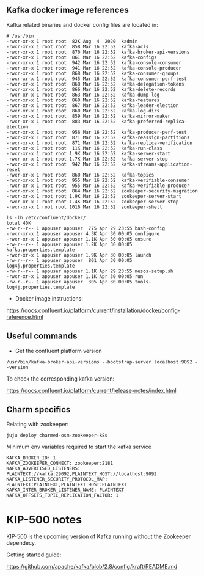 ##  Kafka docker image references

Kafka related binaries and docker config files are located in:


```
# /usr/bin
-rwxr-xr-x 1 root root  82K Aug  4  2020  kadmin
-rwxr-xr-x 1 root root  858 Mar 16 22:52  kafka-acls
-rwxr-xr-x 1 root root  870 Mar 16 22:52  kafka-broker-api-versions
-rwxr-xr-x 1 root root  861 Mar 16 22:52  kafka-configs
-rwxr-xr-x 1 root root  942 Mar 16 22:52  kafka-console-consumer
-rwxr-xr-x 1 root root  941 Mar 16 22:52  kafka-console-producer
-rwxr-xr-x 1 root root  868 Mar 16 22:52  kafka-consumer-groups
-rwxr-xr-x 1 root root  945 Mar 16 22:52  kafka-consumer-perf-test
-rwxr-xr-x 1 root root  868 Mar 16 22:52  kafka-delegation-tokens
-rwxr-xr-x 1 root root  866 Mar 16 22:52  kafka-delete-records
-rwxr-xr-x 1 root root  863 Mar 16 22:52  kafka-dump-log
-rwxr-xr-x 1 root root  860 Mar 16 22:52  kafka-features
-rwxr-xr-x 1 root root  867 Mar 16 22:52  kafka-leader-election
-rwxr-xr-x 1 root root  860 Mar 16 22:52  kafka-log-dirs
-rwxr-xr-x 1 root root  859 Mar 16 22:52  kafka-mirror-maker
-rwxr-xr-x 1 root root  883 Mar 16 22:52  kafka-preferred-replica-election
-rwxr-xr-x 1 root root  956 Mar 16 22:52  kafka-producer-perf-test
-rwxr-xr-x 1 root root  871 Mar 16 22:52  kafka-reassign-partitions
-rwxr-xr-x 1 root root  871 Mar 16 22:52  kafka-replica-verification
-rwxr-xr-x 1 root root  11K Mar 16 22:52  kafka-run-class
-rwxr-xr-x 1 root root 1.9K Mar 16 22:52  kafka-server-start
-rwxr-xr-x 1 root root 1.7K Mar 16 22:52  kafka-server-stop
-rwxr-xr-x 1 root root  942 Mar 16 22:52  kafka-streams-application-reset
-rwxr-xr-x 1 root root  860 Mar 16 22:52  kafka-topics
-rwxr-xr-x 1 root root  955 Mar 16 22:52  kafka-verifiable-consumer
-rwxr-xr-x 1 root root  955 Mar 16 22:52  kafka-verifiable-producer
-rwxr-xr-x 1 root root  864 Mar 16 22:52  zookeeper-security-migration
-rwxr-xr-x 1 root root 1.9K Mar 16 22:52  zookeeper-server-start
-rwxr-xr-x 1 root root 1.4K Mar 16 22:52  zookeeper-server-stop
-rwxr-xr-x 1 root root 1016 Mar 16 22:52  zookeeper-shell
```

```
ls -lh /etc/confluent/docker/
total 40K
-rw-r--r-- 1 appuser appuser  775 Apr 29 23:55 bash-config
-rwxr-xr-x 1 appuser appuser 4.3K Apr 30 00:05 configure
-rwxr-xr-x 1 appuser appuser 1.1K Apr 30 00:05 ensure
-rw-r--r-- 1 appuser appuser 1.2K Apr 30 00:05 kafka.properties.template
-rwxr-xr-x 1 appuser appuser 1.9K Apr 30 00:05 launch
-rw-r--r-- 1 appuser appuser  801 Apr 30 00:05 log4j.properties.template
-rw-r--r-- 1 appuser appuser 1.1K Apr 29 23:55 mesos-setup.sh
-rwxr-xr-x 1 appuser appuser 1.1K Apr 30 00:05 run
-rw-r--r-- 1 appuser appuser  305 Apr 30 00:05 tools-log4j.properties.template
```

- Docker image instructions:

https://docs.confluent.io/platform/current/installation/docker/config-reference.html



## Useful commands

- Get the confluent platform version

```
/usr/bin/kafka-broker-api-versions --bootstrap-server localhost:9092 --version
```

To check the corresponding kafka version:

https://docs.confluent.io/platform/current/release-notes/index.html


## Charm specifics

Relating with zookeeper:


```
juju deploy charmed-osm-zookeeper-k8s
```

Minimum env variables required to start the kafka service

```
KAFKA_BROKER_ID: 1
KAFKA_ZOOKEEPER_CONNECT: zookeeper:2181
KAFKA_ADVERTISED_LISTENERS: PLAINTEXT://kafka:29092,PLAINTEXT_HOST://localhost:9092
KAFKA_LISTENER_SECURITY_PROTOCOL_MAP: PLAINTEXT:PLAINTEXT,PLAINTEXT_HOST:PLAINTEXT
KAFKA_INTER_BROKER_LISTENER_NAME: PLAINTEXT
KAFKA_OFFSETS_TOPIC_REPLICATION_FACTOR: 1
```

# KIP-500 notes

KIP-500 is the upcoming version of Kafka running without the Zookeeper dependecy.

Getting started guide:

https://github.com/apache/kafka/blob/2.8/config/kraft/README.md
